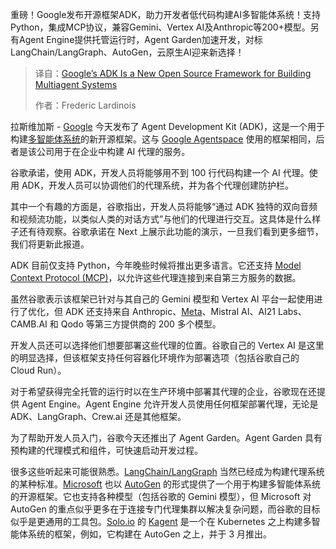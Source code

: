 <!--
title: Google的ADK是一个用于构建多智能体系统的新开源框架
cover: https://cdn.thenewstack.io/media/2025/04/95ee701a-img_0679-scaled.jpg
summary: 重磅！Google发布开源框架ADK，助力开发者低代码构建AI多智能体系统！支持Python，集成MCP协议，兼容Gemini、Vertex AI及Anthropic等200+模型。另有Agent Engine提供托管运行时，Agent Garden加速开发，对标LangChain/LangGraph、AutoGen，云原生AI迎来新选择！
-->

重磅！Google发布开源框架ADK，助力开发者低代码构建AI多智能体系统！支持Python，集成MCP协议，兼容Gemini、Vertex AI及Anthropic等200+模型。另有Agent Engine提供托管运行时，Agent Garden加速开发，对标LangChain/LangGraph、AutoGen，云原生AI迎来新选择！

> 译自：[Google’s ADK Is a New Open Source Framework for Building Multiagent Systems](https://thenewstack.io/googles-adk-is-a-new-open-source-framework-for-building-multiagent-systems/)
> 
> 作者：Frederic Lardinois

拉斯维加斯 - [Google](https://cloud.google.com/?utm_content=inline+mention) 今天发布了 Agent Development Kit (ADK)，这是一个用于构建[多智能体系统](https://thenewstack.io/building-autonomous-systems-in-python-with-agentic-workflows/)的新开源框架。这与 [Google Agentspace](https://cloud.google.com/products/agentspace) 使用的框架相同，后者是该公司用于在企业中构建 AI 代理的服务。

谷歌承诺，使用 ADK，开发人员将能够用不到 100 行代码构建一个 AI 代理。使用 ADK，开发人员可以协调他们的代理系统，并为各个代理创建防护栏。

其中一个有趣的方面是，谷歌指出，开发人员将能够“通过 ADK 独特的双向音频和视频流功能，以类似人类的对话方式”与他们的代理进行交互。这具体是什么样子还有待观察。谷歌承诺在 Next 上展示此功能的演示，一旦我们看到更多细节，我们将更新此报道。

ADK 目前仅支持 Python，今年晚些时候将推出更多语言。它还支持 [Model Context Protocol (MCP)](https://modelcontextprotocol.io/introduction)，以允许这些代理连接到来自第三方服务的数据。

虽然谷歌表示该框架已针对与其自己的 Gemini 模型和 Vertex AI 平台一起使用进行了优化，但 ADK 还支持来自 Anthropic、[Meta](https://about.meta.com/?utm_content=inline+mention)、Mistral AI、AI21 Labs、CAMB.AI 和 Qodo 等第三方提供商的 200 多个模型。

开发人员还可以选择他们想要部署这些代理的位置。谷歌自己的 Vertex AI 是这里的明显选择，但该框架支持任何容器化环境作为部署选项（包括谷歌自己的 Cloud Run）。

对于希望获得完全托管的运行时以在生产环境中部署其代理的企业，谷歌现在还提供 Agent Engine。Agent Engine 允许开发人员使用任何框架部署代理，无论是 ADK、LangGraph、Crew.ai 还是其他框架。

为了帮助开发人员入门，谷歌今天还推出了 Agent Garden。Agent Garden 具有预构建的代理模式和组件，可快速启动开发过程。

很多这些听起来可能很熟悉。[LangChain/LangGraph](https://www.langchain.com/) 当然已经成为构建代理系统的某种标准。[Microsoft](https://news.microsoft.com/?utm_content=inline+mention) 也以 [AutoGen](https://microsoft.github.io/autogen/stable/user-guide/core-user-guide/core-concepts/agent-and-multi-agent-application.html) 的形式提供了一个用于构建多智能体系统的开源框架。它也支持各种模型（包括谷歌的 Gemini 模型），但 Microsoft 对 AutoGen 的重点似乎更多在于连接专门代理集群以解决复杂问题，而谷歌的目标似乎是更通用的工具包。[Solo.io](https://solo.io?utm_content=inline+mention) 的 [Kagent](https://thenewstack.io/meet-kagent-open-source-framework-for-ai-agents-in-kubernetes/) 是一个在 Kubernetes 之上构建多智能体系统的框架，例如，它构建在 AutoGen 之上，并于 3 月推出。